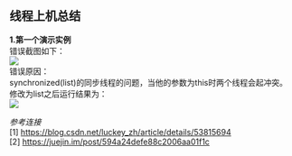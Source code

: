 ## 线程上机总结 ##
**1.第一个演示实例**  
错误截图如下：  
![](https://i.imgur.com/KGOsSxo.png)  
错误原因：  
synchronized(list)的同步线程的问题，当他的参数为this时两个线程会起冲突。  
修改为list之后运行结果为：  
![](https://i.imgur.com/RmSuLaa.png)  

*参考连接*  
[1] https://blog.csdn.net/luckey_zh/article/details/53815694  
[2] https://juejin.im/post/594a24defe88c2006aa01f1c